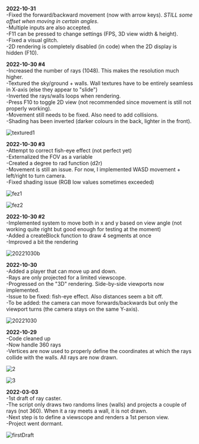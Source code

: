 <b>2022-10-31</b></br>
-Fixed the forward/backward movement (now with arrow keys). *STILL some offset when moving in certain angles*.</br>
-Multiple inputs are also accepted.</br>
-F11 can be pressed to change settings (FPS, 3D view width & height).</br>
-Fixed a visual glitch.</br>
-2D rendering is completely disabled (in code) when the 2D display is hidden (F10).</br>

<b>2022-10-30 #4</b></br>
-Increased the number of rays (1048). This makes the resolution much higher.</br>
-Textured the sky/ground + walls. Wall textures have to be entirely seamless in X-axis (else they appear to "slide")</br>
-Inverted the rays/walls loops when rendering.</br>
-Press F10 to toggle 2D view (not recommended since movement is still not properly working).</br>
-Movement still needs to be fixed. Also need to add collisions.</br>
-Shading has been inverted (darker colours in the back, lighter in the front).</br>

![textured1](https://user-images.githubusercontent.com/4015046/198900423-2a9d6544-d6b7-467a-b03e-df09d4b8fe0b.png)

<b>2022-10-30 #3</b></br>
-Attempt to correct fish-eye effect (not perfect yet)</br>
-Externalized the FOV as a variable</br>
-Created a degree to rad function (d2r)</br>
-Movement is still an issue. For now, I implemented WASD movement + left/right to turn camera.</br>
-Fixed shading issue (RGB low values sometimes exceeded)</br>

![fez1](https://user-images.githubusercontent.com/4015046/198890071-919a645a-7ccc-43e3-b939-33ea614f5e05.png)

![fez2](https://user-images.githubusercontent.com/4015046/198890445-13551bcf-208b-44a2-9fb9-09943f4efa2e.png)

<b>2022-10-30 #2</b></br>
-Implemented system to move both in x and y based on view angle (not working quite right but good enough for testing at the moment)</br>
-Added a createBlock function to draw 4 segments at once</br>
-Improved a bit the rendering</br>

![20221030b](https://user-images.githubusercontent.com/4015046/198876456-f27025b1-2661-46f3-bd90-cbd544dc3df1.png)

<b>2022-10-30</b></br>
-Added a player that can move up and down.</br>
-Rays are only projected for a limited viewscope.</br>
-Progressed on the "3D" rendering. Side-by-side viewports now implemented.</br>
-Issue to be fixed: fish-eye effect. Also distances seem a bit off.</br>
-To be added: the camera can move forwards/backwards but only the viewport turns (the camera stays on the same Y-axis).</br>

![20221030](https://user-images.githubusercontent.com/4015046/198857045-f0bf6db9-b364-443c-8d9d-8fece3d768e7.png)

<b>2022-10-29</b></br>
-Code cleaned up</br>
-Now handle 360 rays</br>
-Vertices are now used to properly define the coordinates at which the rays collide with the walls. All rays are now drawn.</br>

![2](https://user-images.githubusercontent.com/4015046/198852853-2e7690a1-2d81-4292-bb6f-414f9e9bc839.png)

![3](https://user-images.githubusercontent.com/4015046/198852854-46edecee-6669-410d-9860-57676219bdcc.png)

<b>2022-03-03</b></br>
-1st draft of ray caster.</br>
-The script only draws two randoms lines (walls) and projects a couple of rays (not 360). When it a ray meets a wall, it is not drawn.</br>
-Next step is to define a viewscope and renders a 1st person view.</br>
-Project went dormant.</br>

![firstDraft](https://user-images.githubusercontent.com/4015046/198876642-0fc7a6fb-eb12-4173-8dd1-5df024bc4c9a.jpg)
